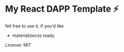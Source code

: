 # My React DAPP Template :zap:

fell free to use it, if you'd like

-  materializecss ready

License: MIT
